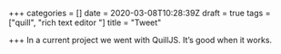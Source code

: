 +++
categories = []
date = 2020-03-08T10:28:39Z
draft = true
tags = ["quill", "rich text editor "]
title = "Tweet"

+++
In a current project we went with QuillJS. It’s good when it works. 